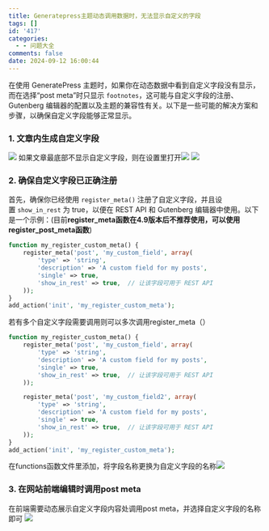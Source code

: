 ```yaml
---
title: Generatepress主题动态调用数据时，无法显示自定义的字段
tags: []
id: '417'
categories:
  - - 问题大全
comments: false
date: 2024-09-12 16:00:44
---
```


在使用 GeneratePress 主题时，如果你在动态数据中看到自定义字段没有显示，而在选择“post meta”时只显示 `footnotes`，这可能与自定义字段的注册、Gutenberg 编辑器的配置以及主题的兼容性有关。以下是一些可能的解决方案和步骤，以确保自定义字段能够正常显示。

### 1\. 文章内生成自定义字段

![](http://www.smalljia.site/wp-content/uploads/2024/09/微信截图_20240912155453.jpg) 如果文章最底部不显示自定义字段，则在设置里打开![](http://www.smalljia.site/wp-content/uploads/2024/09/微信截图_20240912155519.jpg) ![](http://www.smalljia.site/wp-content/uploads/2024/09/微信截图_20240912155528.jpg)

### 2\. 确保自定义字段已正确注册

首先，确保你已经使用 `register_meta()` 注册了自定义字段，并且设置 `show_in_rest` 为 true，以便在 REST API 和 Gutenberg 编辑器中使用。以下是一个示例：(目前**register\_meta函数在4.9版本后不推荐使用，可以使用register\_post\_meta函数**)

```php
function my_register_custom_meta() {
    register_meta('post', 'my_custom_field', array(
        'type' => 'string',
        'description' => 'A custom field for my posts',
        'single' => true,
        'show_in_rest' => true,  // 让该字段可用于 REST API
    ));
}
add_action('init', 'my_register_custom_meta');
```

若有多个自定义字段需要调用则可以多次调用register\_meta（）

```php
function my_register_custom_meta() {
    register_meta('post', 'my_custom_field', array(
        'type' => 'string',
        'description' => 'A custom field for my posts',
        'single' => true,
        'show_in_rest' => true,  // 让该字段可用于 REST API
    ));

    register_meta('post', 'my_custom_field2', array(
        'type' => 'string',
        'description' => 'A custom field for my posts',
        'single' => true,
        'show_in_rest' => true,  // 让该字段可用于 REST API
    ));
}
add_action('init', 'my_register_custom_meta');
```

在functions函数文件里添加，将字段名称更换为自定义字段的名称![](http://www.smalljia.site/wp-content/uploads/2024/09/微信截图_20240912155732.jpg)

### 3\. 在网站前端编辑时调用post meta

在前端需要动态展示自定义字段内容处调用post meta，并选择自定义字段的名称即可 ![](http://www.smalljia.site/wp-content/uploads/2024/09/微信截图_20240912155948.jpg)
